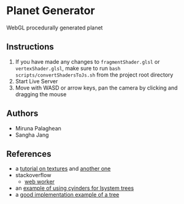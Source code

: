 # Planet Generator

WebGL procedurally generated planet

## Instructions

1. If you have made any changes to `fragmentShader.glsl` or `vertexShader.glsl`,
   make sure to run `bash scripts/convertShadersToJs.sh` from the project root
   directory
2. Start Live Server
3. Move with WASD or arrow keys, pan the camera by clicking and dragging the
   mouse

## Authors

- Miruna Palaghean
- Sangha Jang

## References

- a [tutorial on textures](https://learnopengl.com/Getting-started/Textures) and [another one](https://webglfundamentals.org/webgl/lessons/webgl-2-textures.html)
- stackoverflow
  - [web worker](https://stackoverflow.com/a/50221215)
- an [example of using cyinders for lsystem trees](https://jakelem.com/l-system-foliage/)
- a [good implementation example of a tree](https://github.com/LanLou123/SnowyTree)
